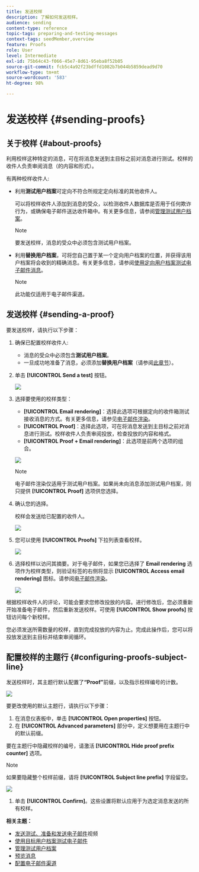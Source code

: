 ```yaml
---
title: 发送校样
description: 了解如何发送校样。
audience: sending
content-type: reference
topic-tags: preparing-and-testing-messages
context-tags: seedMember,overview
feature: Proofs
role: User
level: Intermediate
exl-id: 75b64c43-f066-45e7-8d61-95eba8f52b05
source-git-commit: fcb5c4a92f23bdffd1082b7b044b5859dead9d70
workflow-type: tm+mt
source-wordcount: '583'
ht-degree: 98%

---
```


# 发送校样 {#sending-proofs}

## 关于校样 {#about-proofs}

利用校样这种特定的消息，可在将消息发送到主目标之前对消息进行测试。校样的收件人负责审阅消息（的内容和形式）。

有两种校样收件人:

* 利用&#x200B;**测试用户档案**&#x200B;可定向不符合所规定定向标准的其他收件人。

  可以将校样收件人添加到消息的受众，以检测收件人数据库是否用于任何欺诈行为，或确保电子邮件送达收件箱中。有关更多信息，请参阅[管理测试用户档案](../../audiences/using/managing-test-profiles.md)。

  >[!NOTE]
  >
  >要发送校样，消息的受众中必须包含测试用户档案。

* 利用&#x200B;**替换用户档案**，可将您自己置于某一个定向用户档案的位置，并获得该用户档案将会收到的精确消息。有关更多信息，请参阅[使用定向用户档案测试电子邮件消息](../../sending/using/testing-messages-using-target.md)。

  >[!NOTE]
  >
  >此功能仅适用于电子邮件渠道。

## 发送校样 {#sending-a-proof}

要发送校样，请执行以下步骤：

1. 确保已配置校样收件人:
   * 消息的受众中必须包含&#x200B;**测试用户档案**。
   * 一旦成功地准备了消息，必须添加&#x200B;**替换用户档案**（请参阅[此章节](../../sending/using/testing-messages-using-target.md)）。

1. 单击 **[!UICONTROL Send a test]** 按钮。

   ![](assets/bat_select.png)

1. 选择要使用的校样类型：

   * **[!UICONTROL Email rendering]**：选择此选项可根据定向的收件箱测试接收消息的方式。有关更多信息，请参见[电子邮件渲染](../../sending/using/email-rendering.md)。
   * **[!UICONTROL Proof]**：选择此选项，可在将消息发送到主目标之前对消息进行测试。校样收件人负责审阅投放，检查投放的内容和格式。
   * **[!UICONTROL Proof + Email rendering]**：此选项是前两个选项的组合。

   ![](assets/bat_select1.png)

   >[!NOTE]
   >
   >电子邮件渲染仅适用于测试用户档案。如果尚未向消息添加测试用户档案，则只提供 **[!UICONTROL Proof]** 选项供您选择。

1. 确认您的选择。

   校样会发送给已配置的收件人。

   ![](assets/bat_select2.png)

1. 您可以使用 **[!UICONTROL Proofs]** 下拉列表查看校样。

   ![](assets/bat_view.png)

1. 选择校样以访问其摘要。对于电子邮件，如果您已选择了 **Email rendering** 选项作为校样类型，则验证标签的右侧将显示 **[!UICONTROL Access email rendering]** 图标。请参阅[电子邮件渲染](../../sending/using/email-rendering.md)。

   ![](assets/bat_view2.png)

根据校样收件人的评论，可能会要求您修改投放的内容。进行修改后，您必须重新开始准备电子邮件，然后重新发送校样。可使用 **[!UICONTROL Show proofs]** 按钮访问每个新校样。

您必须发送所需数量的校样，直到完成投放的内容为止。完成此操作后，您可以将投放发送到主目标并结束审阅循环。

## 配置校样的主题行 {#configuring-proofs-subject-line}

发送校样时，其主题行默认配置了&#x200B;**“Proof”**&#x200B;前缀，以及指示校样编号的计数。

![](assets/proof-prefix.png)

要更改使用的默认主题行，请执行以下步骤：

1. 在消息仪表板中，单击 **[!UICONTROL Open properties]** 按钮。
1. 在 **[!UICONTROL Advanced parameters]** 部分中，定义想要用在主题行中的默认前缀。

要在主题行中隐藏校样的编号，请激活 **[!UICONTROL Hide proof prefix counter]** 选项。

>[!NOTE]
>
>如果要隐藏整个校样前缀，请将 **[!UICONTROL Subject line prefix]** 字段留空。

![](assets/proof-prefix-configuration.png)

1. 单击 **[!UICONTROL Confirm]**。这些设置将默认应用于为选定消息发送的所有校样。

**相关主题：**

* [发送测试、准备和发送电子邮件](../../sending/using/get-started-sending-messages.md#video)视频
* [使用目标用户档案测试电子邮件](../../sending/using/testing-messages-using-target.md)
* [管理测试用户档案](../../audiences/using/managing-test-profiles.md)
* [预览消息](../../sending/using/previewing-messages.md)
* [配置电子邮件渠道](../../administration/using/configuring-email-channel.md)
